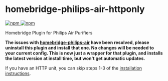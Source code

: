 # homebridge-philips-air-httponly
[![npm](https://img.shields.io/npm/v/homebridge-philips-air-httponly) ![npm](https://img.shields.io/npm/dt/homebridge-philips-air-httponly)](https://www.npmjs.com/package/homebridge-philips-air-httponly)

Homebridge Plugin for Philips Air Purifiers

**The issues with [homebridge-philips-air](https://github.com/Sunoo/homebridge-philips-air) have been resolved, please uninstall this plugin and install that one. No changes will be needed to your current config. This is now just a wrapper for that plugin, and installs the latest version at install time, but won't get automatic updates.**

If you have an HTTP unit, you can skip steps 1-3 of the [installation instructions](https://github.com/Sunoo/homebridge-philips-air#installation).
